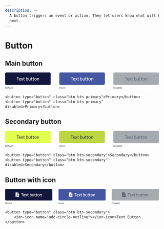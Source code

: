 ```yaml
---
description: >-
  A button triggers an event or action. They let users know what will happen
  next.
---
```


# Button

## Main button

![](../.gitbook/assets/main-button.png)

```markup
<button type="button" class="btn btn-primary">Primary</button>
<button type="button" class="btn btn-primary" disabled>Primary</button>
```

## Secondary button

![](../.gitbook/assets/ghost-button.png)

```markup
<button type="button" class="btn btn-secondary">Secondary</button>
<button type="button" class="btn btn-secondary" disabled>Secondary</button>
```

## Button with icon

![](../.gitbook/assets/icon-button.png)

```markup
<button type="button" class="btn btn-secondary">
    <ion-icon name="add-circle-outline"></ion-icon>Text Button
</button>
```

